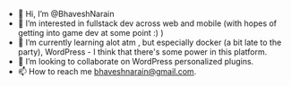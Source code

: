 - 👋 Hi, I’m @BhaveshNarain
- 👀 I’m interested in fullstack dev across web and mobile (with hopes of getting into game dev at some point :) )
- 🌱 I’m currently learning alot atm , but especially docker (a bit late to the party), WordPress - I think that there's some power in this platform.
- 💞️ I’m looking to collaborate on WordPress personalized plugins.
- 📫 How to reach me bhaveshnarain@gmail.com.
